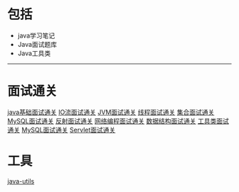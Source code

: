# 包括
- java学习笔记
- Java面试题库
- Java工具类
***
# 面试通关
[java基础面试通关](docs\Java面试通关\Java基础面试通关.md)
[IO流面试通关](docs\Java面试通关\面试通关[IO流].md)
[JVM面试通关](docs\Java面试通关\面试通关[JVM].md)
[线程面试通关](docs\Java面试通关\面试通关[线程].md)
[集合面试通关](docs\Java面试通关\面试通关[集合].md)
[MySQL面试通关](docs\Java面试通关\面试通过[MySQL].md)
[反射面试通关](docs\Java面试通关\面试通过[反射].md)
[网络编程面试通关](docs\Java面试通关\面试通过[网络编程].md)
[数据结构面试通关](docs\Java面试通关\面试通过[数据结构].md)
[工具类面试通关](docs\Java面试通关\面试通过[工具类].md)
[MySQL面试通关](docs\Java面试通关\面试通过[工具类].md)
[Servlet面试通关](docs\Java面试通关\面试通过[Servlet].md)
# 工具
[java-utils](docs\tools\utils.md)
